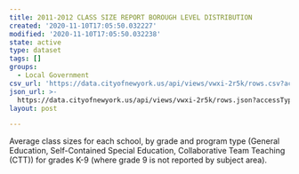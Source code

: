 ```yaml
---
title: 2011-2012 CLASS SIZE REPORT BOROUGH LEVEL DISTRIBUTION
created: '2020-11-10T17:05:50.032227'
modified: '2020-11-10T17:05:50.032238'
state: active
type: dataset
tags: []
groups:
  - Local Government
csv_url: 'https://data.cityofnewyork.us/api/views/vwxi-2r5k/rows.csv?accessType=DOWNLOAD'
json_url: >-
  https://data.cityofnewyork.us/api/views/vwxi-2r5k/rows.json?accessType=DOWNLOAD
layout: post

---
```

Average class sizes for each school, by grade and program type (General Education, Self-Contained Special Education, Collaborative Team Teaching (CTT)) for grades K-9 (where grade 9 is not reported by subject area).
